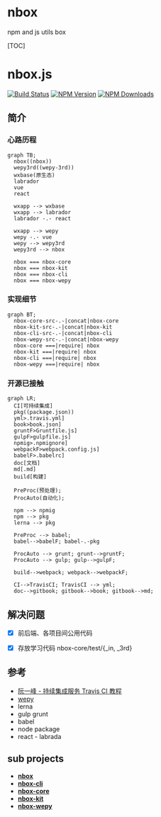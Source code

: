 # nbox
npm and js utils box

[TOC]

# nbox.js

[![Build Status](https://travis-ci.org/bbxyard/nbox.svg?branch=master)](https://travis-ci.org/bbxyard/nbox)   [![NPM Version](https://img.shields.io/npm/v/nbox.svg?style=flat)](https://www.npmjs.org/package/nbox)   [![NPM Downloads](https://img.shields.io/npm/dm/nbox.svg?style=flat)](https://npmcharts.com/compare/nbox?minimal=true)



## 简介
### 心路历程

```mermaid
graph TB;
  nbox((nbox))
  wepy3rd((wepy-3rd))
  wxbase(原生态)
  labrador
  vue
  react

  wxapp --> wxbase
  wxapp --> labrador
  labrador -.- react

  wxapp --> wepy
  wepy -.- vue
  wepy --> wepy3rd
  wepy3rd --> nbox

  nbox === nbox-core
  nbox === nbox-kit
  nbox === nbox-cli
  nbox === nbox-wepy
```


### 实现细节
```mermaid
graph BT;
  nbox-core-src-.-|concat|nbox-core
  nbox-kit-src-.-|concat|nbox-kit
  nbox-cli-src-.-|concat|nbox-cli
  nbox-wepy-src-.-|concat|nbox-wepy
  nbox-core ===|require| nbox
  nbox-kit ===|require| nbox
  nbox-cli ===|require| nbox
  nbox-wepy ===|require| nbox
```

### 开源已接触
```mermaid
graph LR;
  CI[可持续集成]
  pkg((package.json))
  yml>.travis.yml]
  book>book.json]
  gruntF>Gruntfile.js]
  gulpF>gulpfile.js]
  npmig>.npmignore]
  webpackF>webpack.config.js]
  babelF>.babelrc]
  doc[文档]
  md[.md]
  build[构建]

  PreProc(预处理);
  ProcAuto(自动化);

  npm --> npmig
  npm --> pkg
  lerna --> pkg

  PreProc --> babel;
  babel-->babelF; babel-.-pkg

  ProcAuto --> grunt; grunt-->gruntF;
  ProcAuto --> gulp; gulp-->gulpF;

  build-->webpack; webpack-->webpackF;

  CI-->TravisCI; TravisCI --> yml;
  doc-->gitbook; gitbook-->book; gitbook-->md;
```


## 解决问题
 - [x] 前后端、各项目间公用代码
 - [x] 存放学习代码 nbox-core/test/{_in, _3rd}


## 参考
- [阮一峰 - 持续集成服务 Travis CI 教程](http://www.ruanyifeng.com/blog/2017/12/travis_ci_tutorial.html)
- [wepy]()
- lerna
- gulp grunt
- babel
- node package
- react - labrada


## sub projects
- [**nbox**](packages/nbox/README.md)
- [**nbox-cli**](packages/nbox-cli/README.md)
- [**nbox-core**](packages/nbox-core/README.md)
- [**nbox-kit**](packages/nbox-kit/README.md)
- [**nbox-wepy**](packages/nbox-wepy/README.md)
